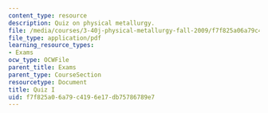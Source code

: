 ```yaml
---
content_type: resource
description: Quiz on physical metallurgy.
file: /media/courses/3-40j-physical-metallurgy-fall-2009/f7f825a06a79c4196e17db75786789e7_MIT3_40JF09_quiz1_08.pdf
file_type: application/pdf
learning_resource_types:
- Exams
ocw_type: OCWFile
parent_title: Exams
parent_type: CourseSection
resourcetype: Document
title: Quiz I
uid: f7f825a0-6a79-c419-6e17-db75786789e7
---
```


